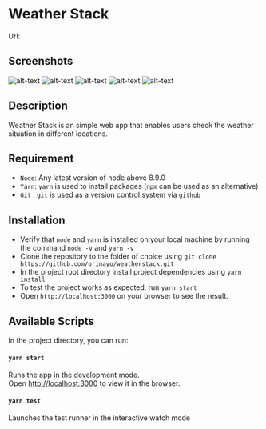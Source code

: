 # Weather Stack
Url: 

## Screenshots
![alt-text](https://user-images.githubusercontent.com/32208591/100490953-4c139b80-3120-11eb-84ce-72f9d3794125.png)
![alt-text](https://user-images.githubusercontent.com/32208591/100490955-4ddd5f00-3120-11eb-879d-6cd0b756767e.png)
![alt-text](https://user-images.githubusercontent.com/32208591/100490956-4e75f580-3120-11eb-8497-473a9005c59c.png)
![alt-text](https://user-images.githubusercontent.com/32208591/100490957-4f0e8c00-3120-11eb-962d-c9c2eb1445d7.png)
![alt-text](https://user-images.githubusercontent.com/32208591/100490958-4fa72280-3120-11eb-823f-04e9249dafe9.png)


## Description
Weather Stack is an simple web app that enables users check the weather situation in different locations.

## Requirement
- `Node`: Any latest version of node above 8.9.0
- `Yarn`: `yarn` is used to install packages (`npm` can be used as an alternative)
- `Git` :  `git` is used as a version control system via `github`

## Installation
- Verify that `node` and `yarn` is installed on your local machine by running the command `node -v` and `yarn -v`
- Clone the repository to the folder of choice using `git clone https://github.com/orinayo/weatherstack.git`
- In the project root directory install project dependencies using `yarn install`
- To test the project works as expected, run `yarn start`
- Open `http://localhost:3000` on your browser to see the result.
 
## Available Scripts

In the project directory, you can run:

#### `yarn start`
Runs the app in the development mode.<br />
Open [http://localhost:3000](http://localhost:3000) to view it in the browser.

#### `yarn test`

Launches the test runner in the interactive watch mode

